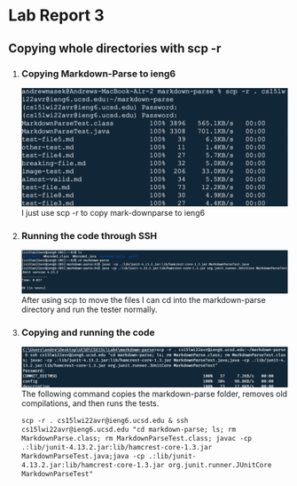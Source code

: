 # Lab Report 3
##  Copying whole directories with scp -r

1. ### Copying Markdown-Parse to ieng6
    ![Copying markdown-parse](images/week6/1.png)
    I just use scp -r to copy mark-downparse to ieng6

2. ### Running the code through SSH
    ![Running through ssh](images/week6/2.png)
    After using scp to move the files I can cd into the markdown-parse directory and run the tester normally.
3. ### Copying and running the code
    ![Combined code](images/week6/3.png)
    The following command copies the markdown-parse folder, removes old compilations, and then runs the tests.
    ```
    scp -r . cs15lwi22avr@ieng6.ucsd.edu & ssh cs15lwi22avr@ieng6.ucsd.edu "cd markdown-parse; ls; rm MarkdownParse.class; rm MarkdownParseTest.class; javac -cp .:lib/junit-4.13.2.jar:lib/hamcrest-core-1.3.jar MarkdownParseTest.java;java -cp .:lib/junit-4.13.2.jar:lib/hamcrest-core-1.3.jar org.junit.runner.JUnitCore MarkdownParseTest"
    ```